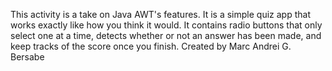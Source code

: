 This activity is a take on Java AWT's features. It is a simple quiz app that works exactly like how you think it would.
It contains radio buttons that only select one at a time, detects whether or not an answer has been made, and keep tracks of the score once you finish.
Created by Marc Andrei G. Bersabe
 
